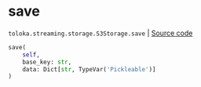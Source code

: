 # save
`toloka.streaming.storage.S3Storage.save` | [Source code](https://github.com/Toloka/toloka-kit/blob/v0.1.24/src/streaming/storage.py#L187)

```python
save(
    self,
    base_key: str,
    data: Dict[str, TypeVar('Pickleable')]
)
```

